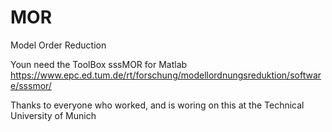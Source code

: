 # MOR
Model Order Reduction

Youn need the ToolBox sssMOR for Matlab
https://www.epc.ed.tum.de/rt/forschung/modellordnungsreduktion/software/sssmor/

Thanks to everyone who worked, and is woring on this at the Technical University of Munich
